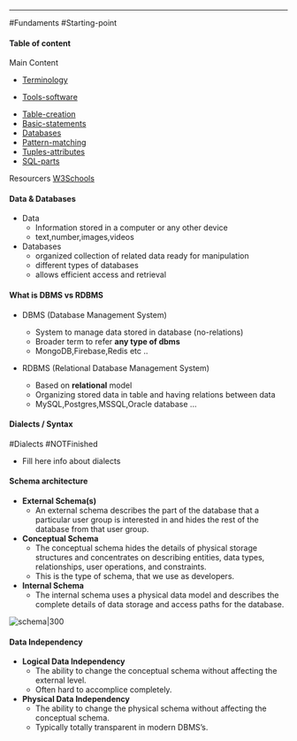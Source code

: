 ******
#Fundaments #Starting-point

#### Table of content 
Main Content 
 - [Terminology](DBMS-terminology.md)
 
 - [Tools-software](Tools-software.md)
 * [Table-creation](Table-operations.md)
 * [Basic-statements](Basic-statements.md)
 * [Databases](databases/mariandb.md)
 * [Pattern-matching](Pattern-matching.md)
 * [Tuples-attributes](Patern-matching.md)
 * [SQL-parts](Patern-matching.md)

Resourcers 
	[W3Schools](https://www.w3schools.com/SQl/sql_and_or.asp)
 
#### Data & Databases

- Data
	- Information stored in a computer or any other device
	- text,number,images,videos
- Databases
	- organized collection of related data ready for manipulation
	- different types of databases
	- allows efficient access and retrieval

#### What is DBMS vs RDBMS

* DBMS (Database Management System)
	* System to manage data stored in database (no-relations)
	* Broader term to refer **any type of dbms**
	* MongoDB,Firebase,Redis etc ..
	
* RDBMS (Relational Database Management System)
	* Based on **relational** model
	* Organizing stored data in table and having relations between data 
	* MySQL,Postgres,MSSQL,Oracle database ...

#### Dialects / Syntax
#Dialects #NOTFinished

* Fill here info about dialects 

#### Schema architecture 

- **External Schema(s)**
	- An external schema describes the part of the database that a particular user group is interested in and hides the rest of the database from that user group.
- **Conceptual Schema**
	- The conceptual schema hides the details of physical storage structures and concentrates on describing entities, data types, relationships, user operations, and constraints. 
	- This is the type of schema, that we use as developers.
- **Internal Schema** 
	- The internal schema uses a physical data model and describes the complete details of data storage and access paths for the database.

![schema|300](assets/schema-arch.png)

#### Data Independency 
- **Logical Data Independency**
	- The ability to change the conceptual schema without affecting the external level.
	- Often hard to accomplice completely.
- **Physical Data Independency**
	- The ability to change the physical schema without affecting the conceptual schema.
	- Typically totally transparent in modern DBMS’s.



  
  
